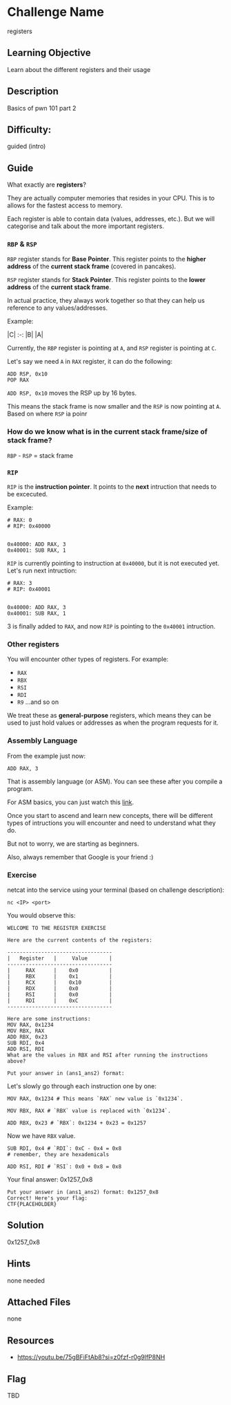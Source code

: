 # Challenge Name
registers

## Learning Objective
Learn about the different registers and their usage

## Description 
Basics of pwn 101 part 2

## Difficulty:
guided (intro)

## Guide
What exactly are **registers**?

They are actually computer memories that resides in your CPU. This is to allows for the fastest access to memory.

Each register is able to contain data (values, addresses, etc.). But we will categorise and talk about the more important registers.

### `RBP` & `RSP`
`RBP` register stands for **Base Pointer**. This register points to the **higher address** of the **current stack frame** (covered in pancakes).

`RSP` register stands for **Stack Pointer**. This register points to the **lower address** of the **current stack frame**.

In actual practice, they always work together so that they can help us reference to any values/addresses.

Example:

|C|
:-:
|B|
|A|

Currently, the `RBP` register is pointing at `A`, and `RSP` register is pointing at `C`.

Let's say we need `A` in `RAX` register, it can do the following:

```
ADD RSP, 0x10
POP RAX
```

`ADD RSP, 0x10` moves the RSP up by 16 bytes.

This means the stack frame is now smaller and the `RSP` is now pointing at `A`. Based on where `RSP` ia poinr


### How do we know what is in the current stack frame/size of stack frame?

`RBP` - `RSP` = stack frame


### `RIP`
`RIP` is the **instruction pointer**. It points to the **next** intruction that needs to be excecuted.

Example:

```
# RAX: 0
# RIP: 0x40000


0x40000: ADD RAX, 3
0x40001: SUB RAX, 1
```

`RIP` is currently pointing to instruction at `0x40000`, but it is not executed yet. Let's run next intruction:

```
# RAX: 3
# RIP: 0x40001


0x40000: ADD RAX, 3
0x40001: SUB RAX, 1
```

3 is finally added to `RAX`, and now `RIP` is pointing to the `0x40001` intruction. 

### Other registers
You will encounter other types of registers. For example:

- `RAX`
- `RBX`
- `RSI`
- `RDI`
- `R9`
...and so on

We treat these as **general-purpose** registers, which means they can be used to just hold values or addresses as when the program requests for it.

### Assembly Language
From the example just now:

```shell
ADD RAX, 3
```

That is assembly language (or ASM). You can see these after you compile a program.

For ASM basics, you can just watch this [link](https://youtu.be/75gBFiFtAb8?si=dJH9dxozjtBGo6CP).

Once you start to ascend and learn new concepts, there will be different types of intructions you will encounter and need to understand what they do.

But not to worry, we are starting as beginners.

Also, always remember that Google is your friend :)

### Exercise
netcat into the service using your terminal (based on challenge description):

```shell
nc <IP> <port>
```

You would observe this:

```shell
WELCOME TO THE REGISTER EXERCISE

Here are the current contents of the registers:

----------------------------------
|   Register   |     Value       |
----------------------------------
|     RAX      |    0x0          |
|     RBX      |    0x1          |
|     RCX      |    0x10         |
|     RDX      |    0x0          |
|     RSI      |    0x0          |
|     RDI      |    0xC          |
----------------------------------

Here are some instructions: 
MOV RAX, 0x1234
MOV RBX, RAX
ADD RBX, 0x23
SUB RDI, 0x4
ADD RSI, RDI
What are the values in RBX and RSI after running the instructions above?

Put your answer in (ans1_ans2) format:
```

Let's slowly go through each instruction one by one:

```shell
MOV RAX, 0x1234 # This means `RAX` new value is `0x1234`.
```

```shell
MOV RBX, RAX # `RBX` value is replaced with `0x1234`.
```

```shell
ADD RBX, 0x23 # `RBX`: 0x1234 + 0x23 = 0x1257
```

Now we have `RBX` value.

```shell
SUB RDI, 0x4 # `RDI`: 0xC - 0x4 = 0x8
# remember, they are hexademicals
```

```shell
ADD RSI, RDI # `RSI`: 0x0 + 0x8 = 0x8
```

Your final answer:
0x1257_0x8

```shell
Put your answer in (ans1_ans2) format: 0x1257_0x8
Correct! Here's your flag:
CTF{PLACEHOLDER}
```

## Solution
0x1257_0x8

## Hints
none needed 

## Attached Files
none

## Resources
- https://youtu.be/75gBFiFtAb8?si=z0fzf-r0g9lfP8NH

## Flag
TBD